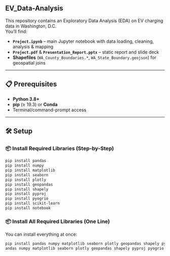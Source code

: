 ## EV_Data-Analysis

This repository contains an Exploratory Data Analysis (EDA) on EV charging data in Washington, D.C.  
You’ll find:

- **`Project.ipynb`** – main Jupyter notebook with data loading, cleaning, analysis & mapping  
- **`Project.pdf`** & **`Presentation_Report.pptx`** – static report and slide deck  
- **Shapefiles** (`WA_County_Boundaries.*`, `WA_State_Boundary.geojson`) for geospatial joins  

---

## 📋 Prerequisites

- **Python 3.8+**  
- **pip** (≥ 19.3) or **Conda**  
- Terminal/command-prompt access  

---

## 🛠️ Setup

### 📦 Install Required Libraries (Step-by-Step)

```bash
pip install pandas
pip install numpy
pip install matplotlib
pip install seaborn
pip install plotly
pip install geopandas
pip install shapely
pip install pyproj
pip install pyogrio
pip install scikit-learn
pip install notebook
```

### 📦 Install All Required Libraries (One Line)

You can install everything at once:

```bash
pip install pandas numpy matplotlib seaborn plotly geopandas shapely pyproj pyogrio scikit-learn notebook
andas numpy matplotlib seaborn plotly geopandas shapely pyproj pyogrio scikit-learn notebook
```

